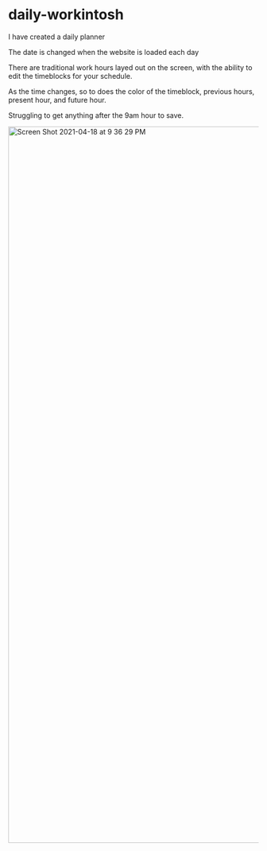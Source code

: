 # daily-workintosh

I have created a daily planner

The date is changed when the website is loaded each day

There are traditional work hours layed out on the screen, with the ability to edit the timeblocks for your schedule.

As the time changes, so to does the color of the timeblock, previous hours, present hour, and future hour.

Struggling to get anything after the 9am hour to save.

<img width="1440" alt="Screen Shot 2021-04-18 at 9 36 29 PM" src="https://user-images.githubusercontent.com/79678327/115179077-c4f39f80-a08f-11eb-881b-b0517f11f0b4.png">
